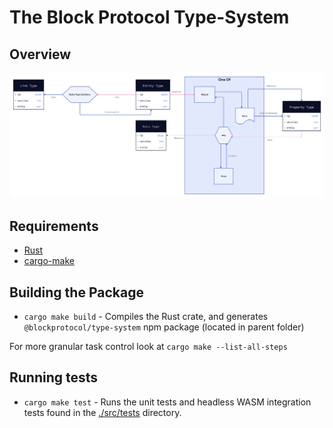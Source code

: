 # The Block Protocol Type-System

[//]: # "TODO: Introduction"

## Overview

![](./assets/overview.png)

## Requirements

- [Rust](https://www.rust-lang.org/tools/install)
- [cargo-make](https://github.com/sagiegurari/cargo-make#installation)

## Building the Package

- `cargo make build` - Compiles the Rust crate, and generates `@blockprotocol/type-system` npm package (located in parent folder)

For more granular task control look at `cargo make --list-all-steps`

## Running tests

- `cargo make test` - Runs the unit tests and headless WASM integration tests found in the [./src/tests](./src/tests) directory.
